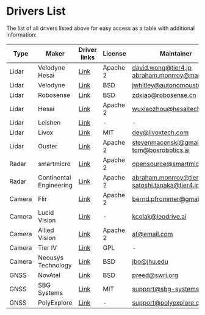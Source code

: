 # Drivers List

The list of all drivers listed above for easy access as a table with additional information:

| Type   | Maker             | Driver links                                                                   | License  | Maintainer                                     |
| ------ | ----------------- | ------------------------------------------------------------------------------ | -------- | ---------------------------------------------- |
| Lidar  | Velodyne<br>Hesai | [Link](https://github.com/tier4/nebula)                                        | Apache 2 | david.wong@tier4.jp<br>abraham.monrroy@map4.jp |
| Lidar  | Velodyne          | [Link](https://github.com/ros-drivers/velodyne/tree/ros2/velodyne_pointcloud)  | BSD      | jwhitley@autonomoustuff.com                    |
| Lidar  | Robosense         | [Link](https://github.com/RoboSense-LiDAR/rslidar_sdk)                         | BSD      | zdxiao@robosense.cn                            |
| Lidar  | Hesai             | [Link](https://github.com/HesaiTechnology/HesaiLidar_General_ROS)              | Apache 2 | wuxiaozhou@hesaitech.com                       |
| Lidar  | Leishen           | [Link](https://github.com/leishen-lidar)                                       | -        | -                                              |
| Lidar  | Livox             | [Link](https://github.com/Livox-SDK/livox_ros2_driver)                         | MIT      | dev@livoxtech.com                              |
| Lidar  | Ouster            | [Link](https://github.com/ros-drivers/ros2_ouster_drivers)                     | Apache 2 | stevenmacenski@gmail.com<br>tom@boxrobotics.ai |
| Radar  | smartmicro        | [Link](https://github.com/smartmicro/smartmicro_ros2_radars)                   | Apache 2 | opensource@smartmicro.de                       |
| Radar  | Continental Engineering| [Link](https://github.com/tier4/ars408_driver)                            | Apache 2 | abraham.monrroy@tier4.jp<br>satoshi.tanaka@tier4.jp |
| Camera | Flir              | [Link](https://github.com/berndpfrommer/flir_spinnaker_ros2)                   | Apache 2 | bernd.pfrommer@gmail.com                       |
| Camera | Lucid Vision      | [Link](https://gitlab.com/leo-drive/Drivers/arena_camera)                      | -        | kcolak@leodrive.ai                             |
| Camera | Allied Vision     | [Link](https://github.com/neil-rti/avt_vimba_camera)                           | Apache 2 | at@email.com                                   |
| Camera | Tier IV           | [Link](https://github.com/tier4/tier4_automotive_hdr_camera)                   | GPL      |             -                                  |
| Camera | Neousys Technology| [Link](https://github.com/ros-drivers/gscam)                                   | BSD      | jbo@jhu.edu                                    |
| GNSS   | NovAtel           | [Link](https://github.com/swri-robotics/novatel_gps_driver/tree/dashing-devel) | BSD      | preed@swri.org                                 |
| GNSS   | SBG Systems       | [Link](https://github.com/SBG-Systems/sbg_ros2_driver)                         | MIT      | support@sbg-systems.com                        |
| GNSS   | PolyExplore       | [Link](https://github.com/polyexplore/ROS2_Driver)                             | -        | support@polyexplore.com                        |
